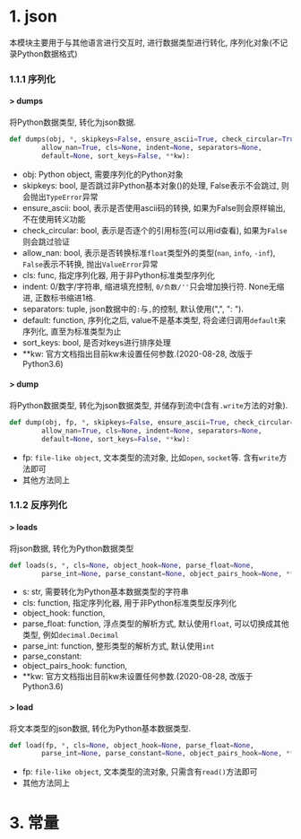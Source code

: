 # 1. json

本模块主要用于与其他语言进行交互时, 进行数据类型进行转化, 序列化对象(不记录Python数据格式)

### 1.1.1 序列化

#### > dumps

将Python数据类型, 转化为json数据.

```Python
def dumps(obj, *, skipkeys=False, ensure_ascii=True, check_circular=True,
        allow_nan=True, cls=None, indent=None, separators=None,
        default=None, sort_keys=False, **kw):
```

* obj: Python object, 需要序列化的Python对象
* skipkeys: bool, 是否跳过非Python基本对象()的处理, False表示不会跳过, 则会抛出`TypeError`异常
* ensure_ascii: bool, 表示是否使用ascii码的转换, 如果为False则会原样输出, 不在使用转义功能
* check_circular: bool, 表示是否逐个的引用标签(可以用id查看), 如果为`False`则会跳过验证
* allow_nan: bool, 表示是否转换标准`float`类型外的类型(`nan`, `info`, `-inf`), `False`表示不转换, 抛出`ValueError`异常
* cls: func, 指定序列化器, 用于非Python标准类型序列化
* indent: 0/数字/字符串, 缩进填充控制, `0/负数/''`只会增加换行符. None无缩进, 正数标书缩进1格.
* separators: tuple, json数据中的`:`与`,`的控制, 默认使用(",", ": ").
* default: function, 序列化之后, value不是基本类型, 将会递归调用`default`来序列化, 直至为标准类型为止
* sort_keys: bool, 是否对keys进行排序处理
* \*\*kw: 官方文档指出目前kw未设置任何参数.(2020-08-28, 改版于Python3.6)

#### > dump

将Python数据类型, 转化为json数据类型, 并储存到流中(含有`.write`方法的对象).

```Python
def dump(obj, fp, *, skipkeys=False, ensure_ascii=True, check_circular=True,
        allow_nan=True, cls=None, indent=None, separators=None,
        default=None, sort_keys=False, **kw):
```

* fp: `file-like object`, 文本类型的流对象, 比如`open`, `socket`等. 含有`write`方法即可
* 其他方法同上

### 1.1.2 反序列化

#### > loads

将json数据, 转化为Python数据类型

```Python
def loads(s, *, cls=None, object_hook=None, parse_float=None,
        parse_int=None, parse_constant=None, object_pairs_hook=None, **kw):
```

* s: str, 需要转化为Python基本数据类型的字符串
* cls: function, 指定序列化器, 用于非Python标准类型反序列化
* object_hook: function, 
* parse_float: function, 浮点类型的解析方式, 默认使用`float`, 可以切换成其他类型, 例如`decimal.Decimal`
* parse_int: function, 整形类型的解析方式, 默认使用`int`
* parse_constant: 
* object_pairs_hook: function, 
* \*\*kw: 官方文档指出目前kw未设置任何参数.(2020-08-28, 改版于Python3.6)

#### > load

将文本类型的json数据, 转化为Python基本数据类型.

```Python
def load(fp, *, cls=None, object_hook=None, parse_float=None,
        parse_int=None, parse_constant=None, object_pairs_hook=None, **kw):
```

* fp: `file-like object`, 文本类型的流对象, 只需含有`read()`方法即可
* 其他方法同上

# 3. 常量